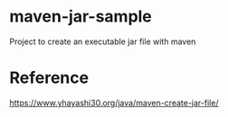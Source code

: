 # maven-jar-sample
Project to create an executable jar file with maven

# Reference
https://www.yhayashi30.org/java/maven-create-jar-file/